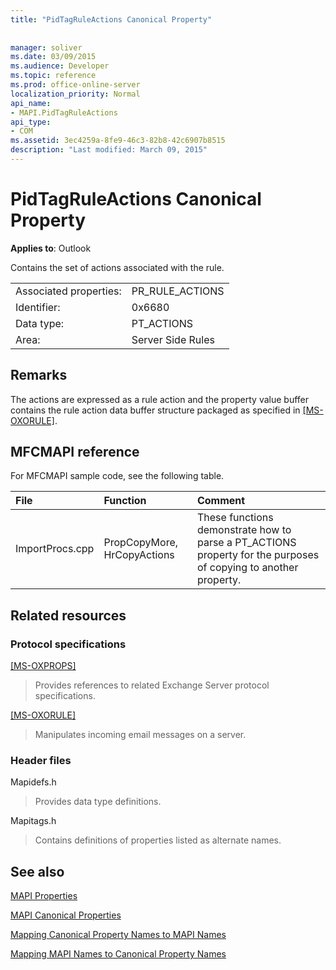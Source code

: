 ```yaml
---
title: "PidTagRuleActions Canonical Property"
 
 
manager: soliver
ms.date: 03/09/2015
ms.audience: Developer
ms.topic: reference
ms.prod: office-online-server
localization_priority: Normal
api_name:
- MAPI.PidTagRuleActions
api_type:
- COM
ms.assetid: 3ec4259a-8fe9-46c3-82b8-42c6907b8515
description: "Last modified: March 09, 2015"
---
```


# PidTagRuleActions Canonical Property

  
  
**Applies to**: Outlook 
  
Contains the set of actions associated with the rule. 
  
|||
|:-----|:-----|
|Associated properties:  <br/> |PR_RULE_ACTIONS  <br/> |
|Identifier:  <br/> |0x6680  <br/> |
|Data type:  <br/> |PT_ACTIONS  <br/> |
|Area:  <br/> |Server Side Rules  <br/> |
   
## Remarks

The actions are expressed as a rule action and the property value buffer contains the rule action data buffer structure packaged as specified in [[MS-OXORULE]](http://msdn.microsoft.com/library/70ac9436-501e-43e2-9163-20d2b546b886%28Office.15%29.aspx).
  
## MFCMAPI reference

For MFCMAPI sample code, see the following table.
  
|**File**|**Function**|**Comment**|
|:-----|:-----|:-----|
|ImportProcs.cpp  <br/> |PropCopyMore, HrCopyActions  <br/> |These functions demonstrate how to parse a PT_ACTIONS property for the purposes of copying to another property.  <br/> |
   
## Related resources

### Protocol specifications

[[MS-OXPROPS]](http://msdn.microsoft.com/library/f6ab1613-aefe-447d-a49c-18217230b148%28Office.15%29.aspx)
  
> Provides references to related Exchange Server protocol specifications.
    
[[MS-OXORULE]](http://msdn.microsoft.com/library/70ac9436-501e-43e2-9163-20d2b546b886%28Office.15%29.aspx)
  
> Manipulates incoming email messages on a server.
    
### Header files

Mapidefs.h
  
> Provides data type definitions.
    
Mapitags.h
  
> Contains definitions of properties listed as alternate names.
    
## See also



[MAPI Properties](mapi-properties.md)
  
[MAPI Canonical Properties](mapi-canonical-properties.md)
  
[Mapping Canonical Property Names to MAPI Names](mapping-canonical-property-names-to-mapi-names.md)
  
[Mapping MAPI Names to Canonical Property Names](mapping-mapi-names-to-canonical-property-names.md)

